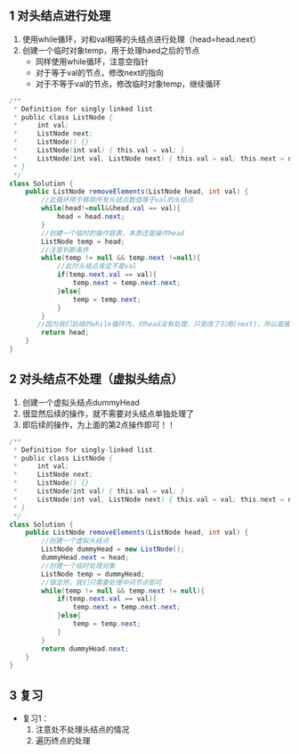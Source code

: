 
## 1 对头结点进行处理

1. 使用while循环，对和val相等的头结点进行处理（head=head.next）
2. 创建一个临时对象temp，用于处理haed之后的节点
	- 同样使用while循环，注意空指针
	- 对于等于val的节点，修改next的指向
	- 对于不等于val的节点，修改临时对象temp，继续循环

```java
/**
 * Definition for singly-linked list.
 * public class ListNode {
 *     int val;
 *     ListNode next;
 *     ListNode() {}
 *     ListNode(int val) { this.val = val; }
 *     ListNode(int val, ListNode next) { this.val = val; this.next = next; }
 * }
 */
class Solution {
    public ListNode removeElements(ListNode head, int val) {
        //此循环用于移除所有头结点数值等于val的头结点
        while(head!=null&&head.val == val){
            head = head.next;
        }
        //创建一个临时的操作链表，本质还是操作head
        ListNode temp = head;
        //注意判断条件
        while(temp != null && temp.next !=null){
            //此时头结点肯定不是val
            if(temp.next.val == val){
                temp.next = temp.next.next;
            }else{
                temp = temp.next;
            }
        }
       //因为我们后续的while循环内，对head没有处理，只是改了引用(next)，所以直接返回即可
        return head;
    }
}
```
## 2 对头结点不处理（虚拟头结点）

1. 创建一个虚拟头结点dummyHead
2. 很显然后续的操作，就不需要对头结点单独处理了
3. 即后续的操作，为上面的第2点操作即可！！

```java
/**
 * Definition for singly-linked list.
 * public class ListNode {
 *     int val;
 *     ListNode next;
 *     ListNode() {}
 *     ListNode(int val) { this.val = val; }
 *     ListNode(int val, ListNode next) { this.val = val; this.next = next; }
 * }
 */
class Solution {
    public ListNode removeElements(ListNode head, int val) {
        //创建一个虚拟头结点
        ListNode dummyHead = new ListNode();
        dummyHead.next = head;
        //创建一个临时处理对象
        ListNode temp = dummyHead;
        //很显然，我们只需要处理中间节点即可
        while(temp != null && temp.next != null){
            if(temp.next.val == val){
                temp.next = temp.next.next;
            }else{
                temp = temp.next;
            }
        }
        return dummyHead.next;
    }
}
```

## 3 复习

- 复习1：
	1. 注意处不处理头结点的情况
	2. 遍历终点的处理
